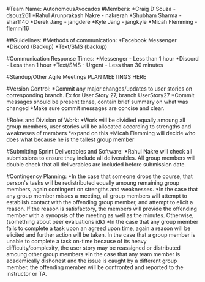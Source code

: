 #Team Name: AutonomousAvocados
#Members:
*Craig D'Souza - dsouz261
*Rahul Arunprakash Nakre - nakrerah
*Shubham Sharma - shar1140
*Derek Jang - jangdere
*Kyle Jang - jangkyle
*Micah Flemming - flemmi16


##Guidelines:
#Methods of communication: 
*Facebook Messenger
*Discord (Backup)
*Text/SMS (backup)

#Communication Response Times:
*Messenger - Less than 1 hour
*Discord - Less than 1 hour
*Text/SMS - Urgent - Less than 30 minutes

#Standup/Other Agile Meetings
PLAN MEETINGS HERE

#Version Control:
*Commit any major changes/updates to user stories on corresponding branch. Ex for User Story 27, branch UserStory27
*Commit messages should be present tense, contain brief summary on what was changed
*Make sure commit messages are concise and clear.

#Roles and Division of Work:
*Work will be dividied equally amoung all group members, user stories will be allocated according to strengths and weakneses of members
*expand on this
*Micah Flemming will decide who does what because he is the tallest group member

#Submitting Sprint Deliverables and Software:
*Rahul Nakre will check all submissions to ensure they include all deliverables. All group members will double check that all deliverables are
included before submission date. 

#Contingency Planning:
*In the case that someone drops the course, that person's tasks will be redistributed equally amoung remaining group members, again contingent on strengths and weaknesses.
*In the case that any group member misses a meeting, all group members will attempt to establish contact with the offending group member, and attempt to elicit a reason. If the reason is satisfactory, the members will provide the offending member with a synopsis of the meeting as well as the minutes. Otherwise, (something about peer evaluations idk)
*In the case that any group member fails to complete a task upon an agreed upon time, again a reason will be elicited and further action will be taken. In the case that a group member is unable to complete a task on-time because of its heavy difficulty/complexity, the user story may be reassigned or distributed amoung other group members
*In the case that any team member is academically dishonest and the issue is caught by a different group member, the offending member will be confronted and reported to the instructor or TA. 



